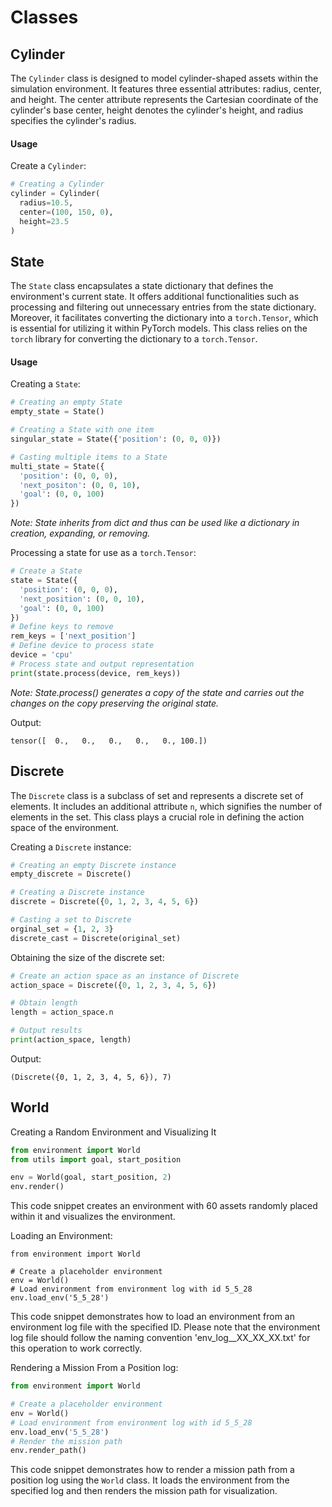 # Classes

## Cylinder

The `Cylinder` class is designed to model cylinder-shaped assets within the simulation environment. It features three essential attributes: radius, center, and height. The center attribute represents the Cartesian coordinate of the cylinder's base center, height denotes the cylinder's height, and radius specifies the cylinder's radius.

#### Usage

Create a `Cylinder`:
```python
# Creating a Cylinder
cylinder = Cylinder(
  radius=10.5,
  center=(100, 150, 0),
  height=23.5
)
```

## State

The `State` class encapsulates a state dictionary that defines the environment's current state. It offers additional functionalities such as processing and filtering out unnecessary entries from the state dictionary. Moreover, it facilitates converting the dictionary into a `torch.Tensor`, which is essential for utilizing it within PyTorch models. This class relies on the `torch` library for converting the dictionary to a `torch.Tensor`.

#### Usage

Creating a `State`:
```python
# Creating an empty State
empty_state = State()

# Creating a State with one item
singular_state = State({'position': (0, 0, 0)})

# Casting multiple items to a State
multi_state = State({
  'position': (0, 0, 0),
  'next_positon': (0, 0, 10),
  'goal': (0, 0, 100)
})
```
_Note: State inherits from dict and thus can be used like a dictionary in creation, expanding, or removing._

Processing a state for use as a `torch.Tensor`:
```python
# Create a State
state = State({
  'position': (0, 0, 0),
  'next_position': (0, 0, 10),
  'goal': (0, 0, 100)
})
# Define keys to remove
rem_keys = ['next_position']
# Define device to process state
device = 'cpu'
# Process state and output representation
print(state.process(device, rem_keys))
```
_Note: State.process() generates a copy of the state and carries out the changes on the copy preserving the original state._

Output:
```
tensor([  0.,   0.,   0.,   0.,   0., 100.])
```

## Discrete

The `Discrete` class is a subclass of set and represents a discrete set of elements. It includes an additional attribute `n`, which signifies the number of elements in the set. This class plays a crucial role in defining the action space of the environment.

Creating a `Discrete` instance:
```python
# Creating an empty Discrete instance
empty_discrete = Discrete()

# Creating a Discrete instance
discrete = Discrete({0, 1, 2, 3, 4, 5, 6})

# Casting a set to Discrete
orginal_set = {1, 2, 3}
discrete_cast = Discrete(original_set)
```

Obtaining the size of the discrete set:
```python
# Create an action space as an instance of Discrete
action_space = Discrete({0, 1, 2, 3, 4, 5, 6})

# Obtain length
length = action_space.n

# Output results
print(action_space, length)
```

Output:
```
(Discrete({0, 1, 2, 3, 4, 5, 6}), 7)
```
## World

Creating a Random Environment and Visualizing It
```python
from environment import World
from utils import goal, start_position

env = World(goal, start_position, 2)
env.render()
```
This code snippet creates an environment with 60 assets randomly placed within it and visualizes the environment.

Loading an Environment:
```
from environment import World

# Create a placeholder environment
env = World()
# Load environment from environment log with id 5_5_28
env.load_env('5_5_28')
```
This code snippet demonstrates how to load an environment from an environment log file with the specified ID. Please note that the environment log file should follow the naming convention 'env_log__XX_XX_XX.txt' for this operation to work correctly.

Rendering a Mission From a Position log:
```python
from environment import World

# Create a placeholder environment
env = World()
# Load environment from environment log with id 5_5_28
env.load_env('5_5_28')
# Render the mission path
env.render_path()
```
This code snippet demonstrates how to render a mission path from a position log using the `World` class. It loads the environment from the specified log and then renders the mission path for visualization.
